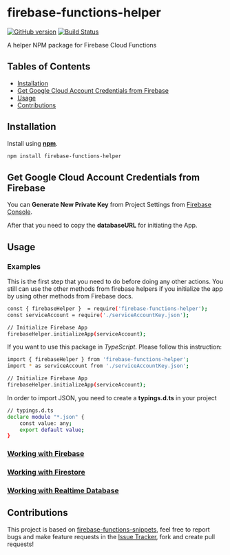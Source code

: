 # firebase-functions-helper

[![GitHub version](https://badge.fury.io/gh/dalenguyen%2Ffirebase-functions-helper.svg)](https://badge.fury.io/gh/dalenguyen%2Ffirebase-functions-helper) [![Build Status](https://travis-ci.org/dalenguyen/firebase-functions-helper.svg?branch=master)](https://travis-ci.org/dalenguyen/firebase-functions-helper)

A helper NPM package for Firebase Cloud Functions

## Tables of Contents

- [Installation](#installation)
- [Get Google Cloud Account Credentials from Firebase](#get-google-cloud-account-credentials-from-firebase)
- [Usage](#usage)
- [Contributions](#contributions)

## Installation

Install using [**npm**](https://www.npmjs.com/).

```sh
npm install firebase-functions-helper
```

## Get Google Cloud Account Credentials from Firebase

You can **Generate New Private Key** from Project Settings from [Firebase Console](https://console.firebase.google.com).

After that you need to copy the **databaseURL** for initiating the App.

## Usage

### Examples

This is the first step that you need to do before doing any other actions. You still can use the other methods from firebase helpers if you initialize the app by using other methods from Firebase docs.

```sh
const { firebaseHelper }  = require('firebase-functions-helper');
const serviceAccount = require('./serviceAccountKey.json');

// Initialize Firebase App
firebaseHelper.initializeApp(serviceAccount);
```

If you want to use this package in _TypeScript_. Please follow this instruction:

```sh
import { firebaseHelper } from 'firebase-functions-helper';
import * as serviceAccount from './serviceAccountKey.json';

// Initialize Firebase App
firebaseHelper.initializeApp(serviceAccount);

```

In order to import JSON, you need to create a **typings.d.ts** in your project

```sh
// typings.d.ts
declare module "*.json" {
    const value: any;
    export default value;
}
```

### [Working with Firebase](docs/firebase.md)

### [Working with Firestore](docs/firestore.md)

### [Working with Realtime Database](docs/realtime.md)

## Contributions

This project is based on [firebase-functions-snippets](https://github.com/dalenguyen/firebase-functions-snippets), feel free to report bugs and make feature requests in the [Issue Tracker](https://github.com/dalenguyen/firebase-functions-helper/issues), fork and create pull requests!
